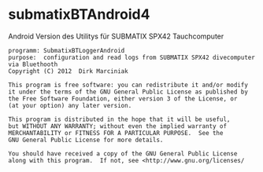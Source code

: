 submatixBTAndroid4
==================

Android Version des Utilitys für SUBMATIX SPX42 Tauchcomputer

    programm: SubmatixBTLoggerAndroid
    purpose:  configuration and read logs from SUBMATIX SPX42 divecomputer via Bluethooth    
    Copyright (C) 2012  Dirk Marciniak

    This program is free software: you can redistribute it and/or modify
    it under the terms of the GNU General Public License as published by
    the Free Software Foundation, either version 3 of the License, or
    (at your option) any later version.

    This program is distributed in the hope that it will be useful,
    but WITHOUT ANY WARRANTY; without even the implied warranty of
    MERCHANTABILITY or FITNESS FOR A PARTICULAR PURPOSE.  See the
    GNU General Public License for more details.

    You should have received a copy of the GNU General Public License
    along with this program.  If not, see <http://www.gnu.org/licenses/
